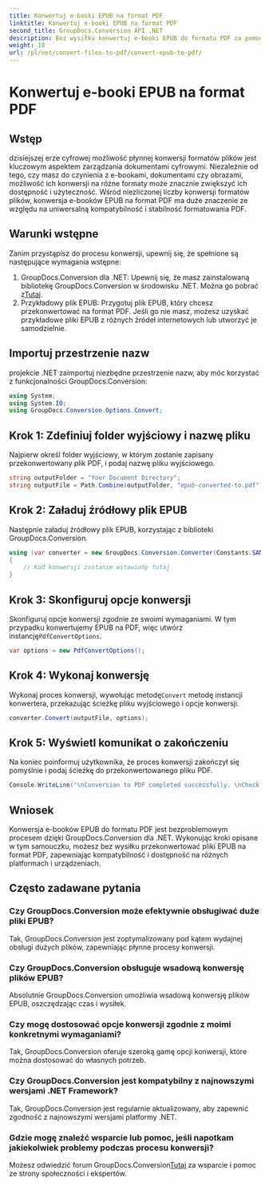 ```yaml
---
title: Konwertuj e-booki EPUB na format PDF
linktitle: Konwertuj e-booki EPUB na format PDF
second_title: GroupDocs.Conversion API .NET
description: Bez wysiłku konwertuj e-booki EPUB do formatu PDF za pomocą GroupDocs.Conversion dla .NET. Zapewnij kompatybilność i dostępność na wszystkich platformach.
weight: 18
url: /pl/net/convert-files-to-pdf/convert-epub-to-pdf/
---
```


# Konwertuj e-booki EPUB na format PDF

## Wstęp
dzisiejszej erze cyfrowej możliwość płynnej konwersji formatów plików jest kluczowym aspektem zarządzania dokumentami cyfrowymi. Niezależnie od tego, czy masz do czynienia z e-bookami, dokumentami czy obrazami, możliwość ich konwersji na różne formaty może znacznie zwiększyć ich dostępność i użyteczność. Wśród niezliczonej liczby konwersji formatów plików, konwersja e-booków EPUB na format PDF ma duże znaczenie ze względu na uniwersalną kompatybilność i stabilność formatowania PDF.
## Warunki wstępne
Zanim przystąpisz do procesu konwersji, upewnij się, że spełnione są następujące wymagania wstępne:
1.  GroupDocs.Conversion dla .NET: Upewnij się, że masz zainstalowaną bibliotekę GroupDocs.Conversion w środowisku .NET. Można go pobrać z[Tutaj](https://releases.groupdocs.com/conversion/net/).
2. Przykładowy plik EPUB: Przygotuj plik EPUB, który chcesz przekonwertować na format PDF. Jeśli go nie masz, możesz uzyskać przykładowe pliki EPUB z różnych źródeł internetowych lub utworzyć je samodzielnie.

## Importuj przestrzenie nazw
projekcie .NET zaimportuj niezbędne przestrzenie nazw, aby móc korzystać z funkcjonalności GroupDocs.Conversion:
```csharp
using System;
using System.IO;
using GroupDocs.Conversion.Options.Convert;
```

## Krok 1: Zdefiniuj folder wyjściowy i nazwę pliku
Najpierw określ folder wyjściowy, w którym zostanie zapisany przekonwertowany plik PDF, i podaj nazwę pliku wyjściowego.
```csharp
string outputFolder = "Your Document Directory";
string outputFile = Path.Combine(outputFolder, "epub-converted-to.pdf");
```
## Krok 2: Załaduj źródłowy plik EPUB
Następnie załaduj źródłowy plik EPUB, korzystając z biblioteki GroupDocs.Conversion.
```csharp
using (var converter = new GroupDocs.Conversion.Converter(Constants.SAMPLE_EPUB))
{
    // Kod konwersji zostanie wstawiony tutaj
}
```
## Krok 3: Skonfiguruj opcje konwersji
 Skonfiguruj opcje konwersji zgodnie ze swoimi wymaganiami. W tym przypadku konwertujemy EPUB na PDF, więc utwórz instancję`PdfConvertOptions`.
```csharp
var options = new PdfConvertOptions();
```
## Krok 4: Wykonaj konwersję
 Wykonaj proces konwersji, wywołując metodę`Convert` metodę instancji konwertera, przekazując ścieżkę pliku wyjściowego i opcje konwersji.
```csharp
converter.Convert(outputFile, options);
```
## Krok 5: Wyświetl komunikat o zakończeniu
Na koniec poinformuj użytkownika, że proces konwersji zakończył się pomyślnie i podaj ścieżkę do przekonwertowanego pliku PDF.
```csharp
Console.WriteLine("\nConversion to PDF completed successfully. \nCheck output in {0}", outputFolder);
```

## Wniosek
Konwersja e-booków EPUB do formatu PDF jest bezproblemowym procesem dzięki GroupDocs.Conversion dla .NET. Wykonując kroki opisane w tym samouczku, możesz bez wysiłku przekonwertować pliki EPUB na format PDF, zapewniając kompatybilność i dostępność na różnych platformach i urządzeniach.
## Często zadawane pytania
### Czy GroupDocs.Conversion może efektywnie obsługiwać duże pliki EPUB?
Tak, GroupDocs.Conversion jest zoptymalizowany pod kątem wydajnej obsługi dużych plików, zapewniając płynne procesy konwersji.
### Czy GroupDocs.Conversion obsługuje wsadową konwersję plików EPUB?
Absolutnie GroupDocs.Conversion umożliwia wsadową konwersję plików EPUB, oszczędzając czas i wysiłek.
### Czy mogę dostosować opcje konwersji zgodnie z moimi konkretnymi wymaganiami?
Tak, GroupDocs.Conversion oferuje szeroką gamę opcji konwersji, które można dostosować do własnych potrzeb.
### Czy GroupDocs.Conversion jest kompatybilny z najnowszymi wersjami .NET Framework?
Tak, GroupDocs.Conversion jest regularnie aktualizowany, aby zapewnić zgodność z najnowszymi wersjami platformy .NET.
### Gdzie mogę znaleźć wsparcie lub pomoc, jeśli napotkam jakiekolwiek problemy podczas procesu konwersji?
 Możesz odwiedzić forum GroupDocs.Conversion[Tutaj](https://forum.groupdocs.com/c/conversion/11) za wsparcie i pomoc ze strony społeczności i ekspertów.